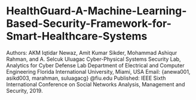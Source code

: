 # HealthGuard-A-Machine-Learning-Based-Security-Framework-for-Smart-Healthcare-Systems
Authors: AKM Iqtidar Newaz, Amit Kumar Sikder, Mohammad Ashiqur Rahman, and A. Selcuk Uluagac 
Cyber-Physical Systems Security Lab, Analytics for Cyber Defense Lab
Department of Electrical and Computer Engineering Florida International University, Miami, USA 
Email: {anewa001, asikd003, marahman, suluagacg} @fiu.edu
Published: IEEE Sixth International Conference on Social Networks Analysis, Management and Security, 2019.

